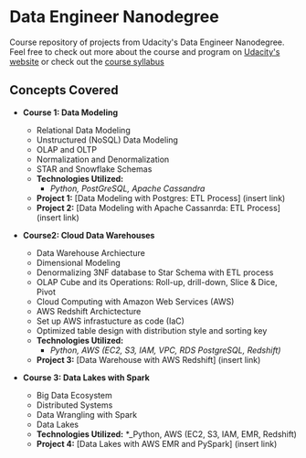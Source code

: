 # Data Engineer Nanodegree

Course repository of projects from Udacity's Data Engineer Nanodegree. Feel free to check out more about the course and program on [Udacity's website](https://www.udacity.com/course/data-engineer-nanodegree--nd027) or check out the [course syllabus](C:\Users\techm\Courses\Data_Engineer_NanoDegree\Data+Engineering+Nanodegree+Program+Syllabus.pdf)

## Concepts Covered 
* **Course 1: Data Modeling**
    * Relational Data Modeling
    * Unstructured (NoSQL) Data Modeling
    * OLAP and OLTP
    * Normalization and Denormalization
    * STAR and Snowflake Schemas
    * **Technologies Utilized:**
        * _Python, PostGreSQL, Apache Cassandra_
    * **Project 1:** [Data Modeling with Postgres: ETL Process] (insert link)
    * **Project 2:** [Data Modeling with Apache Cassanrda: ETL Process] (insert link) 

* **Course2: Cloud Data Warehouses** 
    * Data Warehouse Archiecture 
    * Dimensional Modeling
    * Denormalizing 3NF database to Star Schema with ETL process
    * OLAP Cube and its Operations: Roll-up, drill-down, Slice & Dice, Pivot 
    * Cloud Computing with Amazon Web Services (AWS)
    * AWS Redshift Archictecture 
    * Set up AWS infrastucture as code (IaC)
    * Optimized table design with distribution style and sorting key
    * **Technologies Utilized:**
        * _Python, AWS (EC2, S3, IAM, VPC, RDS PostgreSQL, Redshift)_
    * **Project 3:** [Data Warehouse with AWS Redshift] (insert link) 

* **Course 3: Data Lakes with Spark** 
    * Big Data Ecosystem
    * Distributed Systems
    * Data Wrangling with Spark
    * Data Lakes
    * **Technologies Utilized:** 
        *_Python, AWS (EC2, S3, IAM, EMR, Redshift)
    * **Project 4:** [Data Lakes with AWS EMR and PySpark] (insert link) 